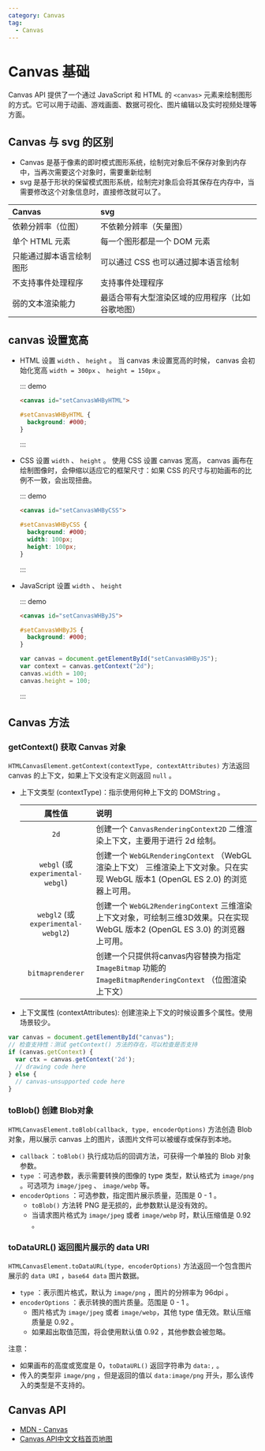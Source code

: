 ```yaml
---
category: Canvas
tag: 
  - Canvas
---
```


# Canvas 基础

Canvas API 提供了一个通过 JavaScript 和 HTML 的 `<canvas>` 元素来绘制图形的方式。它可以用于动画、游戏画面、数据可视化、图片编辑以及实时视频处理等方面。

## Canvas 与 svg 的区别

+ Canvas 是基于像素的即时模式图形系统，绘制完对象后不保存对象到内存中，当再次需要这个对象时，需要重新绘制
+ svg 是基于形状的保留模式图形系统，绘制完对象后会将其保存在内存中，当需要修改这个对象信息时，直接修改就可以了。

| Canvas                   | svg                                              |
| :----------------------- | :----------------------------------------------- |
| 依赖分辨率（位图）       | 不依赖分辨率（矢量图）                           |
| 单个 HTML 元素           | 每一个图形都是一个 DOM 元素                      |
| 只能通过脚本语言绘制图形 | 可以通过 CSS 也可以通过脚本语言绘制              |
| 不支持事件处理程序       | 支持事件处理程序                                 |
| 弱的文本渲染能力         | 最适合带有大型渲染区域的应用程序（比如谷歌地图） |

## canvas 设置宽高

+ HTML 设置 `width` 、 `height` 。 当 canvas 未设置宽高的时候， canvas 会初始化宽高 `width = 300px` 、 `height = 150px` 。

  ::: demo

  ```html
  <canvas id="setCanvasWHByHTML">
  ```

  ```css
  #setCanvasWHByHTML {
    background: #000;
  }
  ```

  :::

+ CSS 设置 `width` 、 `height` 。 使用 CSS 设置 canvas 宽高， canvas 画布在绘制图像时，会伸缩以适应它的框架尺寸：如果 CSS 的尺寸与初始画布的比例不一致，会出现扭曲。
  
  ::: demo

  ```html
  <canvas id="setCanvasWHByCSS">
  ```

  ```css
  #setCanvasWHByCSS {
    background: #000;
    width: 100px;
    height: 100px;
  }
  ```

  :::

+ JavaScript 设置 `width` 、 `height`

  ::: demo

  ```html
  <canvas id="setCanvasWHByJS">
  ```

  ```css
  #setCanvasWHByJS {
    background: #000;
  }
  ```

  ```js
  var canvas = document.getElementById("setCanvasWHByJS");
  var context = canvas.getContext("2d");
  canvas.width = 100;
  canvas.height = 100;
  ```

  :::

## Canvas 方法

### getContext() 获取 Canvas 对象

`HTMLCanvasElement.getContext(contextType, contextAttributes)` 方法返回 canvas 的上下文，如果上下文没有定义则返回 `null` 。

+ 上下文类型 (contextType)：指示使用何种上下文的 DOMString 。

  |               属性值                | 说明                                                                                                                           |
  | :---------------------------------: | :----------------------------------------------------------------------------------------------------------------------------- |
  |                `2d`                 | 创建一个 `CanvasRenderingContext2D` 二维渲染上下文，主要用于进行 2d 绘制。                                                     |
  |  `webgl` (或 `experimental-webgl`)  | 创建一个 `WebGLRenderingContext` （WebGL渲染上下文） 三维渲染上下文对象。只在实现 WebGL 版本1 (OpenGL ES 2.0) 的浏览器上可用。 |
  | `webgl2` (或 `experimental-webgl2`) | 创建一个 `WebGL2RenderingContext` 三维渲染上下文对象，可绘制三维3D效果。只在实现 WebGL 版本2 (OpenGL ES 3.0) 的浏览器上可用。  |
  |          `bitmaprenderer`           | 创建一个只提供将canvas内容替换为指定 `ImageBitmap` 功能的 `ImageBitmapRenderingContext` （位图渲染上下文）                     |

+ 上下文属性 (contextAttributes): 创建渲染上下文的时候设置多个属性。使用场景较少。

``` javascript
var canvas = document.getElementById("canvas");
// 检查支持性：测试 getContext() 方法的存在，可以检查是否支持
if (canvas.getContext) {
  var ctx = canvas.getContext('2d');
  // drawing code here
} else {
  // canvas-unsupported code here
}
```

### toBlob() 创建 Blob对象

`HTMLCanvasElement.toBlob(callback, type, encoderOptions)` 方法创造 Blob 对象，用以展示 canvas 上的图片，该图片文件可以被缓存或保存到本地。

+ `callback` ：`toBlob()` 执行成功后的回调方法，可获得一个单独的 Blob 对象参数。
+ `type` ：可选参数，表示需要转换的图像的 type 类型，默认格式为 `image/png` 。可选项为 `image/jpeg` 、 `image/webp` 等。
+ `encoderOptions` ：可选参数，指定图片展示质量，范围是 0 - 1 。
  + `toBlob()` 方法转 PNG 是无损的，此参数默认是没有效的。
  + 当请求图片格式为 `image/jpeg` 或者 `image/webp` 时，默认压缩值是 0.92 。

### toDataURL() 返回图片展示的 data URI

`HTMLCanvasElement.toDataURL(type, encoderOptions)` 方法返回一个包含图片展示的 `data URI` ，`base64 data` 图片数据。

+ `type` ：表示图片格式，默认为 `image/png` ，图片的分辨率为 96dpi 。
+ `encoderOptions` ：表示转换的图片质量。范围是 0 - 1 。
  + 图片格式为 `image/jpeg` 或者 `image/webp`，其他 type 值无效。默认压缩质量是 0.92 。
  + 如果超出取值范围，将会使用默认值 0.92 ，其他参数会被忽略。

注意：

+ 如果画布的高度或宽度是 0，`toDataURL()` 返回字符串为 `data:,` 。
+ 传入的类型非 `image/png` ，但是返回的值以 `data:image/png` 开头，那么该传入的类型是不支持的。

## Canvas API

+ [MDN - Canvas](https://developer.mozilla.org/zh-CN/docs/Web/API/Canvas_API)
+ [Canvas API中文文档首页地图](https://www.canvasapi.cn/)
